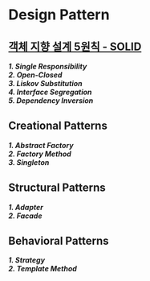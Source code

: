 # Design Pattern

## [객체 지향 설계 5원칙 - SOLID](https://github.com/yunhozz/design-pattern/tree/master/src/_SOLID/solid.md)
***1. Single Responsibility***\
***2. Open-Closed***\
***3. Liskov Substitution***\
***4. Interface Segregation***\
***5. Dependency Inversion***

## Creational Patterns
***1. Abstract Factory***\
***2. Factory Method***\
***3. Singleton***

## Structural Patterns
***1. Adapter***\
***2. Facade***

## Behavioral Patterns
***1. Strategy***\
***2. Template Method***